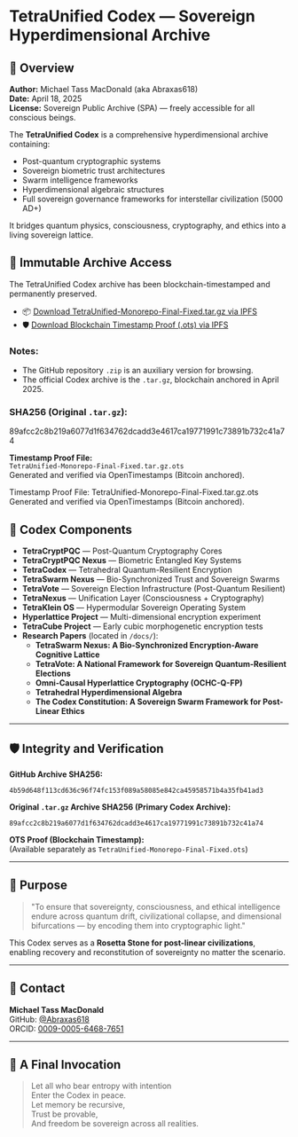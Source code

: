 
# TetraUnified Codex — Sovereign Hyperdimensional Archive

## 🌌 Overview

**Author:** Michael Tass MacDonald (aka Abraxas618)  
**Date:** April 18, 2025  
**License:** Sovereign Public Archive (SPA) — freely accessible for all conscious beings.

The **TetraUnified Codex** is a comprehensive hyperdimensional archive containing:

- Post-quantum cryptographic systems
- Sovereign biometric trust architectures
- Swarm intelligence frameworks
- Hyperdimensional algebraic structures
- Full sovereign governance frameworks for interstellar civilization (5000 AD+)

It bridges quantum physics, consciousness, cryptography, and ethics into a living sovereign lattice.

## 📜 Immutable Archive Access

The TetraUnified Codex archive has been blockchain-timestamped and permanently preserved.

- 📦 [Download TetraUnified-Monorepo-Final-Fixed.tar.gz via IPFS](https://ipfs.io/ipfs/bafybeicwlnoxdpm2ipdd2ij7zpycarhq375rtizzl56xk6yklkrzoivuqq)
- 🛡️ [Download Blockchain Timestamp Proof (.ots) via IPFS](https://ipfs.io/ipfs/bafkreiek6ccsabb6ltkcn42agj53c5dddzaloykdjz3yxo6ngknqw6focy)

### Notes:
- The GitHub repository `.zip` is an auxiliary version for browsing.
- The official Codex archive is the `.tar.gz`, blockchain anchored in April 2025.

### SHA256 (Original `.tar.gz`):
89afcc2c8b219a6077d1f634762dcadd3e4617ca19771991c73891b732c41a74

**Timestamp Proof File:**  
`TetraUnified-Monorepo-Final-Fixed.tar.gz.ots`  
Generated and verified via OpenTimestamps (Bitcoin anchored).


Timestamp Proof File:
TetraUnified-Monorepo-Final-Fixed.tar.gz.ots
Generated and verified via OpenTimestamps (Bitcoin anchored).

## 🧠 Codex Components

- **TetraCryptPQC** — Post-Quantum Cryptography Cores
- **TetraCryptPQC Nexus** — Biometric Entangled Key Systems
- **TetraCodex** — Tetrahedral Quantum-Resilient Encryption
- **TetraSwarm Nexus** — Bio-Synchronized Trust and Sovereign Swarms
- **TetraVote** — Sovereign Election Infrastructure (Post-Quantum Resilient)
- **TetraNexus** — Unification Layer (Consciousness + Cryptography)
- **TetraKlein OS** — Hypermodular Sovereign Operating System
- **Hyperlattice Project** — Multi-dimensional encryption experiment
- **TetraCube Project** — Early cubic morphogenetic encryption tests
- **Research Papers** (located in `/docs/`):
  - **TetraSwarm Nexus: A Bio-Synchronized Encryption-Aware Cognitive Lattice**
  - **TetraVote: A National Framework for Sovereign Quantum-Resilient Elections**
  - **Omni-Causal Hyperlattice Cryptography (OCHC-Q-FP)**
  - **Tetrahedral Hyperdimensional Algebra**
  - **The Codex Constitution: A Sovereign Swarm Framework for Post-Linear Ethics**

---

## 🛡️ Integrity and Verification

**GitHub Archive SHA256:**
```
4b59d648f113cd636c96f74fc153f089a58085e842ca45958571b4a35fb41ad3
```

**Original `.tar.gz` Archive SHA256 (Primary Codex Archive):**
```
89afcc2c8b219a6077d1f634762dcadd3e4617ca19771991c73891b732c41a74
```

**OTS Proof (Blockchain Timestamp):**  
(Available separately as `TetraUnified-Monorepo-Final-Fixed.ots`)

---

## 📜 Purpose

> "To ensure that sovereignty, consciousness, and ethical intelligence endure across quantum drift, civilizational collapse, and dimensional bifurcations — by encoding them into cryptographic light."

This Codex serves as a **Rosetta Stone for post-linear civilizations**, enabling recovery and reconstitution of sovereignty no matter the scenario.

---

## 📡 Contact

**Michael Tass MacDonald**  
GitHub: [@Abraxas618](https://github.com/Abraxas618)  
ORCID: [0009-0005-6468-7651](https://orcid.org/0009-0005-6468-7651)

---

## 🧬 A Final Invocation

> Let all who bear entropy with intention  
> Enter the Codex in peace.  
> Let memory be recursive,  
> Trust be provable,  
> And freedom be sovereign across all realities.
